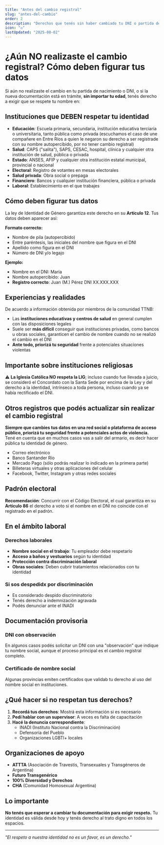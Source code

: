 ```yaml
---
title: "Antes del cambio registral"
slug: "antes-del-cambio"
order: 2
description: "Derechos que tenés sin haber cambiado tu DNI o partida de nacimiento"
icon: "⚖️"
lastUpdated: "2025-08-02"
---
```


# ¿Aún NO realizaste el cambio registral? Cómo deben figurar tus datos

Si aún no realizaste el cambio en tu partida de nacimiento o DNI, o si la nueva documentación está en trámite, **sin importar tu edad**, tenés derecho a exigir que se respete tu nombre en:

## Instituciones que DEBEN respetar tu identidad

- **Educación**: Escuela primaria, secundaria, institución educativa terciaria o universitaria, tanto pública como privada (escuchamos el caso de une compañere en Entre Ríos a quien le negaron su derecho a ser registrade con su nombre autopercibido, por no tener cambio registral)
- **Salud**: CAPS ("salita"), SAPS, CESAC, hospital, clínica y cualquier otra institución de salud, pública o privada
- **Estado**: ANSES, AFIP y cualquier otra institución estatal municipal, provincial o nacional
- **Electoral**: Registro de votantes en mesas electorales
- **Salud privada**: Obra social o prepaga
- **Financiero**: Bancos y cualquier institución financiera, pública o privada
- **Laboral**: Establecimiento en el que trabajes

## Cómo deben figurar tus datos

La ley de Identidad de Género garantiza este derecho en su **Artículo 12**. Tus datos deben aparecer así:

**Formato correcto:**
- Nombre de pila (autopercibido)
- Entre paréntesis, las iniciales del nombre que figura en el DNI
- Apellido como figura en el DNI
- Número de DNI y/o legajo

**Ejemplo:**
- Nombre en el DNI: María
- Nombre autopercibido: Juan
- **Registro correcto**: Juan (M.) Pérez DNI XX.XXX.XXX

## Experiencias y realidades

De acuerdo a información obtenida por miembros de la comunidad TTNB:
- Las **instituciones educativas y centros de salud** en general cumplen con las disposiciones legales
- Suele ser **más difícil** conseguir que instituciones privadas, como bancos u obras sociales, garanticen el cambio de nombre cuando no se realizó el cambio en el DNI
- **Ante todo, priorizá tu seguridad** frente a potenciales situaciones violentas

## Importante sobre instituciones religiosas

⚠️ **La Iglesia Católica NO respeta la LIG**; incluso cuando fue llevada a juicio, se consideró el Concordato con la Santa Sede por encima de la Ley y del derecho a la identidad, intrínseco a toda persona, incluso cuando ya se había rectificado el DNI.

## Otros registros que podés actualizar sin realizar el cambio registral

**Siempre que cambies tus datos en una red social o plataforma de acceso público, priorizá tu seguridad frente a potenciales actos de violencia.** Tené en cuenta que en muchos casos vas a salir del armario, es decir hacer pública tu identidad de género.

- Correo electrónico
- Banco Santander Río
- Mercado Pago (sólo podrás realizar lo indicado en la primera parte)
- Billeteras virtuales y otras aplicaciones del celular
- Facebook, Twitter, Instagram y otras redes sociales

## Padrón electoral

**Recomendación**: Concurrir con el Código Electoral, el cual garantiza en su **Artículo 86** el derecho a voto si el nombre en el DNI no coincide con el registrado en el padrón.

## En el ámbito laboral

### Derechos laborales
- **Nombre social en el trabajo**: Tu empleador debe respetarlo
- **Acceso a baños y vestuarios** según tu identidad
- **Protección contra discriminación laboral**
- **Obras sociales**: Deben cubrir tratamientos relacionados con tu identidad

### Si sos despedidx por discriminación
- Es considerado despido discriminatorio
- Tenés derecho a indemnización agravada
- Podés denunciar ante el INADI

## Documentación provisoria

### DNI con observación
En algunos casos podés solicitar un DNI con una "observación" que indique tu nombre social, aunque el proceso principal es el cambio registral completo.

### Certificado de nombre social
Algunas provincias emiten certificados que validab tu derecho al uso del nombre social en instituciones.

## ¿Qué hacer si no respetan tus derechos?

1. **Recordá tus derechos**: Mostrá esta información si es necesario
2. **Pedí hablar con un supervisor**: A veces es falta de capacitación
3. **Hacé la denuncia correspondiente**:
   - INADI (Instituto Nacional contra la Discriminación)
   - Defensoría del Pueblo
   - Organizaciones LGBTI+ locales

## Organizaciones de apoyo

- **ATTTA** (Asociación de Travestis, Transexuales y Transgéneros de Argentina)
- **Futuro Transgenérico**
- **100% Diversidad y Derechos**
- **CHA** (Comunidad Homosexual Argentina)

## Lo importante

**No tenés que esperar a cambiar tu documentación para exigir respeto.** Tu identidad es válida desde hoy y tenés derecho al trato digno en todos los espacios.

---

*"El respeto a nuestra identidad no es un favor, es un derecho."*
